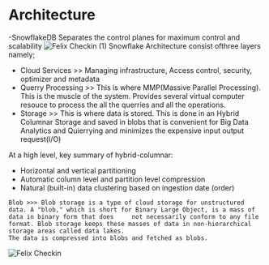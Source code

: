 
# Architecture

-SnowflakeDB Separates the control planes for maximum control and scalability
![Felix Checkin (1)](https://user-images.githubusercontent.com/32365871/209574111-5a7867cf-adb8-4e69-81bf-5f46dfc2aba7.jpg)
Snowflake Architecture consist ofthree layers namely;
- Cloud Services  >> Managing infrastructure, Access control, security, optimizer and metadata
- Querry Processing  >> This is where MMP(Massive Parallel Processing). This is the muscle of the system. Provides several virtual computer resouce to process the all the querries and all the operations.
- Storage  >> This is where data is stored. This is done in an Hybrid Columnar Storage and saved in blobs that is convenient for Big Data Analytics and Quierrying and minimizes the expensive input output request(I/O)

At a high level, key summary of hybrid-columnar:
   - Horizontal and vertical partitioning
   - Automatic column level and partition level compression
   - Natural (built-in) data clustering based on ingestion date (order)

    Blob >>> Blob storage is a type of cloud storage for unstructured data. A "blob," which is short for Binary Large Object, is a mass of data in binary form that does     not necessarily conform to any file format. Blob storage keeps these masses of data in non-hierarchical storage areas called data lakes.
    The data is compressed into blobs and fetched as blobs.

![Felix Checkin](https://user-images.githubusercontent.com/32365871/209571773-9674f529-2aa5-46b2-abe0-55456897e873.jpg)      
